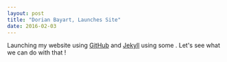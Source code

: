 ```yaml
---
layout: post
title: "Dorian Bayart, Launches Site"
date: 2016-02-03
---
```


Launching my website using [GitHub](https://github.com/) and [Jekyll](http://jekyllrb.com) using some .
Let's see what we can do with that !
